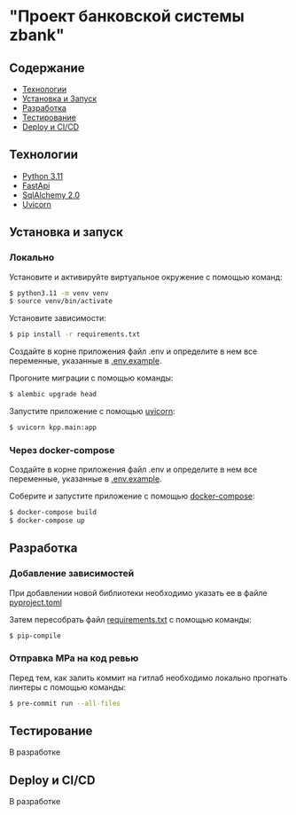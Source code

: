 # "Проект банковской системы zbank"

## Содержание
- [Технологии](#технологии)
- [Установка и Запуск](#Установка-и-запуск)
- [Разработка](#Разработка)
- [Тестирование](#тестирование)
- [Deploy и CI/CD](#Deploy-и-CICD)

## Технологии
- [Python 3.11](https://www.python.org/)
- [FastApi](https://fastapi.tiangolo.com/ru/)
- [SqlAlchemy 2.0](https://www.sqlalchemy.org/)
- [Uvicorn](https://www.uvicorn.org/)

## Установка и запуск
### Локально
Установите и активируйте виртуальное окружение с помощью команд:
```sh
$ python3.11 -m venv venv
$ source venv/bin/activate
```

Установите зависимости:
```sh
$ pip install -r requirements.txt
```

Создайте в корне приложения файл .env и определите в нем все переменные, указанные в [.env.example](./.env.example).

Прогоните миграции с помощью команды:
```sh
$ alembic upgrade head
```

Запустите приложение с помощью [uvicorn](https://www.uvicorn.org/):
```sh
$ uvicorn kpp.main:app
```
### Через docker-compose
Создайте в корне приложения файл .env и определите в нем все переменные, указанные в [.env.example](./.env.example).

Соберите и запустите приложение с помощью [docker-compose](https://docs.docker.com/compose/):
```sh
$ docker-compose build
$ docker-compose up
```
## Разработка

### Добавление зависимостей
При добавлении новой библиотеки необходимо указать ее в файле [pyproject.toml](./pyproject.toml)

Затем пересобрать файл [requirements.txt](./requirements.txt) с помощью команды:
```sh
$ pip-compile
```

### Отправка МРа на код ревью
Перед тем, как залить коммит на гитлаб необходимо локально прогнать линтеры с помощью команды:
```sh
$ pre-commit run --all-files
```

## Тестирование
В разработке

## Deploy и CI/CD
В разработке